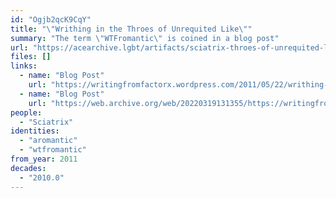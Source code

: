 ```yaml
---
id: "Ogjb2qcK9CqY"
title: "\"Writhing in the Throes of Unrequited Like\""
summary: "The term \"WTFromantic\" is coined in a blog post"
url: "https://acearchive.lgbt/artifacts/sciatrix-throes-of-unrequited-like"
files: []
links:
  - name: "Blog Post"
    url: "https://writingfromfactorx.wordpress.com/2011/05/22/writhing-in-the-throes-of-unrequited-like/"
  - name: "Blog Post"
    url: "https://web.archive.org/web/20220319131355/https://writingfromfactorx.wordpress.com/2011/05/22/writhing-in-the-throes-of-unrequited-like/"
people:
  - "Sciatrix"
identities:
  - "aromantic"
  - "wtfromantic"
from_year: 2011
decades:
  - "2010.0"
---
```

